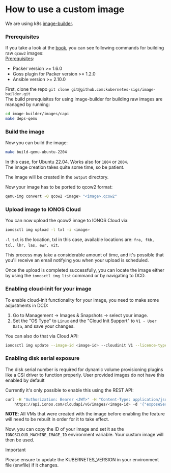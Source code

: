 # How to use a custom image

We are using k8s [image-builder](https://github.com/kubernetes-sigs/image-builder).

### Prerequisites

If you take a look at the [book](https://image-builder.sigs.k8s.io/capi/providers/raw), you can see following commands for building raw `qcow2` images:   
[Prerequisites](https://image-builder.sigs.k8s.io/capi/capi#prerequisites):
- Packer version >= 1.6.0
- Goss plugin for Packer version >= 1.2.0
- Ansible version >= 2.10.0

First, clone the repo `git clone git@github.com:kubernetes-sigs/image-builder.git`   
The build prerequisites for using image-builder for building raw images are managed by running:
```sh
cd image-builder/images/capi
make deps-qemu
```

### Build the image

Now you can build the image:
```sh
make build-qemu-ubuntu-2204
```
In this case, for Ubuntu 22.04. Works also for `1804` or `2004`.   
The image creation takes quite some time, so be patient.   

The image will be created in the `output` directory.

Now your image has to be ported to qcow2 format:
```sh
qemu-img convert -O qcow2 <image> "<image>.qcow2"
```

### Upload image to IONOS Cloud

You can now upload the qcow2 image to IONOS Cloud via:
```sh
ionosctl img upload -l txl -i <image>
```
`-l txl` is the location, txl in this case, available locations are: `fra, fkb, txl, lhr, las, ewr, vit`.


This process may take a considerable amount of time, and it's possible that you'll receive an email notifying you when your upload is scheduled.

Once the upload is completed successfully, you can locate the image either by using the `ionosctl img list` command or by navigating to DCD.

### Enabling cloud-init for your image

To enable cloud-init functionality for your image, you need to make some adjustments in DCD:

1. Go to Management -> Images & Snapshots -> select your image.
2. Set the "OS Type" to `Linux` and the "Cloud Init Support" to `V1 - User Data`, and save your changes.

You can also do that via Cloud API:
```sh
ionosctl img update --image-id <image-id> --cloudinit V1 --licence-type LINUX
```

### Enabling disk serial exposure

The disk serial number is required for dynamic volume provisioning plugins like a CSI driver to function properly.
User provided images do not have this enabled by default

Currently it's only possible to enable this using the REST API:

```sh
curl -H "Authorization: Bearer <JWT>" -H "Content-Type: application/json" -X PATCH \
    https://api.ionos.com/cloudapi/v6/images/<image-id> -d '{"exposeSerial": true}'
```

**NOTE**: All VMs that were created with the image before enabling the feature will need to be rebuilt in order for it to take effect.

Now, you can copy the ID of your image and set it as the `IONOSCLOUD_MACHINE_IMAGE_ID` environment variable. Your custom image will then be used.

> [!IMPORTANT]
> Please ensure to update the KUBERNETES_VERSION in your environment file (envfile) if it changes.
